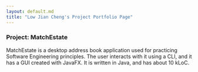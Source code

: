 ```yaml
---
layout: default.md
title: "Low Jian Cheng's Project Portfolio Page"
---
```


### Project: MatchEstate

MatchEstate is a desktop address book application used for practicing Software Engineering principles. The user interacts with it using a CLI, and it has a GUI created with JavaFX. It is written in Java, and has about 10 kLoC.
